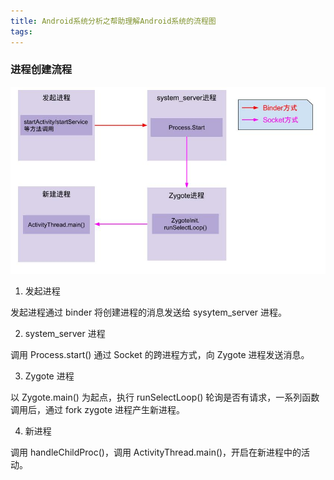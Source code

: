 ```yaml
---
title: Android系统分析之帮助理解Android系统的流程图
tags:
---
```



### 进程创建流程

![](/source/images/2020_03_17_01.jpg)


1. 发起进程

发起进程通过 binder 将创建进程的消息发送给 sysytem_server 进程。

2. system_server 进程

调用 Process.start() 通过 Socket 的跨进程方式，向 Zygote 进程发送消息。


3. Zygote 进程

以 Zygote.main() 为起点，执行 runSelectLoop() 轮询是否有请求，一系列函数调用后，通过 fork zygote 进程产生新进程。

4. 新进程

调用 handleChildProc()，调用 ActivityThread.main()，开启在新进程中的活动。